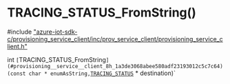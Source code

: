 # TRACING_STATUS_FromString()

\#include ["azure-iot-sdk-c/provisioning_service_client/inc/prov_service_client/provisioning_service_client.h"](../iot-c-ref-provisioning-service-client-h.md)  

int `[`TRACING_STATUS_FromString`](#provisioning__service__client_8h_1a3de3068abee580adf23193012c5c7c64)(const char * enumAsString,`[`TRACING_STATUS`](#provisioning__service__client_8h_1a2b15150eb7be335527502632b5692150) * destination)`

